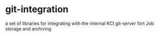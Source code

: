 git-integration
===============

a set of libraries for integrating with the internal KCI git-server fort Job storage and archiving
